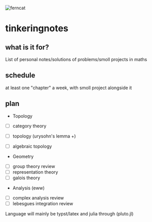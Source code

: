 ![ferncat](https://github.com/user-attachments/assets/ed9db109-bf49-4504-8e59-6b22dbaf6d8a)
# tinkeringnotes
## what is it for?
List of personal notes/solutions of problems/smoll projects in maths 

## schedule 
at least one "chapter" a week, with smoll project alongside it 

## plan 
- Topology 
- [ ] category theory

- [ ] topology (urysohn's lemma +)
- [ ] algebraic topology
- Geometry

- [ ] group theory review
- [ ] representation theory
- [ ] galois theory
- Analysis (eww)
- [ ] complex analysis review 
- [ ] lebesgues integration review

Language will mainly be typst/latex and julia through (pluto.jl)
